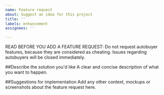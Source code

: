 ```yaml
---
name: Feature request
about: Suggest an idea for this project
title: ''
labels: enhancement
assignees: ''

---
```


READ BEFORE YOU ADD A FEATURE REQUEST: Do not request autobuyer features, because they are considered as cheating. Issues regarding autobuyers will be closed immediately.

##Describe the solution you'd like
A clear and concise description of what you want to happen.

##Suggestions for implementation
Add any other context, mockups or screenshots about the feature request here.
